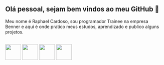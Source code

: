 ## Olá pessoal, sejam bem vindos ao meu GitHub 👋

 Meu nome é Raphael Cardoso, sou programador Trainee na empresa Benner e aqui é onde pratico meus estudos, aprendizado e publico alguns projetos.

<!--
**RaphaelCardoso123/RaphaelCardoso123** is a ✨ _special_ ✨ repository because its `README.md` (this file) appears on your GitHub profile.

Here are some ideas to get you started:

- 🔭 I’m currently working on ...
- 🌱 I’m currently learning ...
- 👯 I’m looking to collaborate on ...
- 🤔 I’m looking for help with ...
- 💬 Ask me about ...
- 📫 How to reach me: ...
- 😄 Pronouns: ...
- ⚡ Fun fact: ...
-->
<div style="display: inline_block"><br>

  <img id="c-sharp" height="50" width="50" src="https://cdn-icons-png.flaticon.com/512/6132/6132221.png">
  <img id="javascript" height="50" width="50" src="https://logodix.com/logo/374728.png">
  <img id="html" height="50" width="50" src="https://cdn-icons-png.flaticon.com/512/1051/1051277.png">
  <img id="css" height="50" width="50" src="https://cdn-icons-png.flaticon.com/512/732/732190.png">
 
</div>
